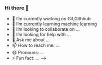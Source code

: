 ### Hi there 👋


- 🔭 I’m currently working on Git,Githhub
- 🌱 I’m currently learning machine learning 
- 👯 I’m looking to collaborate on ...
- 🤔 I’m looking for help with ...
- 💬 Ask me about ...
- 📫 How to reach me: ...
- 😄 Pronouns: ...
- ⚡ Fun fact: ...
-->

